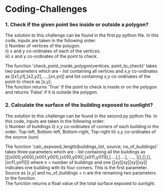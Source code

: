 # Coding-Challenges

### 1. Check if the given point lies inside or outside a polygon?

The solution to this challenge can be found in the first.py python file. In this code, inputs are taken in the following order:  
i)   Number of vertices of the polygon.  
ii)  x and y co-ordinates of each of the vertices.  
iii) x and y co-ordinates of the point to check.  

The function 'check_point_inside_polygon(vertices, point_to_check)' takes two parameters which are - list containing all vertices and x,y co-ordinates as [[x1,y1],[x2,y2],....,[xn,yn]] and list containing x,y co-ordinates of the point to check as [x,y].  
The function returns 'True' if the point to check is inside or on the polygon and returns 'False' if it is outside the polygon.

### 2. Calculate the surface of the building exposed to sunlight?

The solution to this challenge can be found in the second.py python file. In this code, inputs are taken in the following order:  
i)   Number of buildings
ii)  x,y co-ordinates of corners of each building in the order: Top-left, Bottom-left, Bottom-right, Top-right
iii) x,y co-ordinates of the source (sun)

The function 'calc_exposed_length(buildings_list, source, no_of_buildings)' takes three parameters which are - list containing all the buildings as [[[x000,y000],[x001,y001],[x010,y010],[x011,y011]],[....],[....], ...., [[],[],[],[xn11,yn11]]] where n = number of buildings and one [[xy][xy][xy][xy]] indicates one building with its four corners. This is the first parameter. Source as [x,y] and no_of_buildings = n are the remaining two parameters to the function.  
The function returns a float value of the total surface exposed to sunlight.
